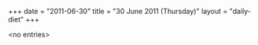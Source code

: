 +++
date = "2011-06-30"
title = "30 June 2011 (Thursday)"
layout = "daily-diet"
+++

<p>&lt;no entries&gt;</p>